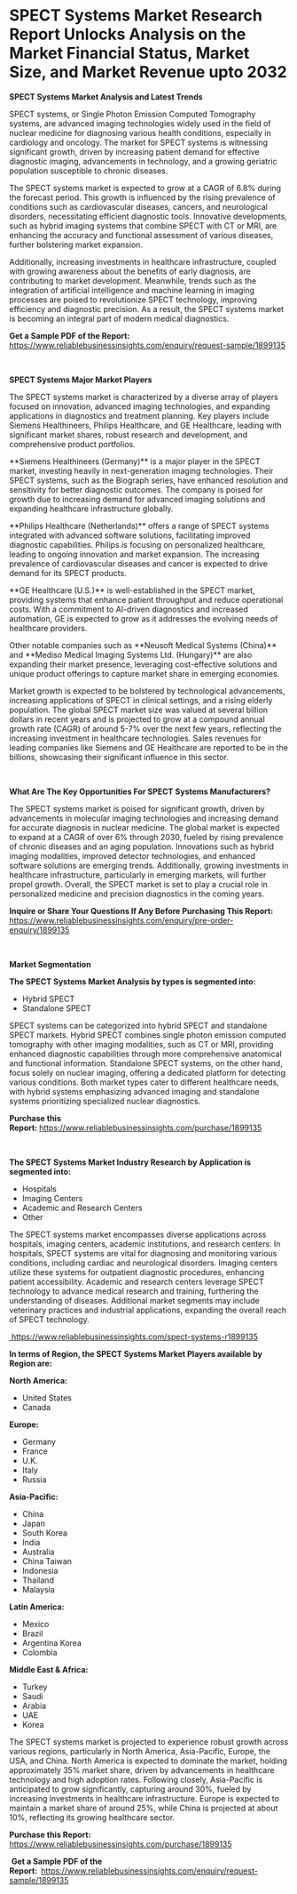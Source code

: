 <p><h1>SPECT Systems Market Research Report Unlocks Analysis on the Market Financial Status, Market Size, and Market Revenue upto 2032</h1></p><p><strong>SPECT Systems Market Analysis and Latest Trends</strong></p>
<p><p>SPECT systems, or Single Photon Emission Computed Tomography systems, are advanced imaging technologies widely used in the field of nuclear medicine for diagnosing various health conditions, especially in cardiology and oncology. The market for SPECT systems is witnessing significant growth, driven by increasing patient demand for effective diagnostic imaging, advancements in technology, and a growing geriatric population susceptible to chronic diseases.</p><p>The SPECT systems market is expected to grow at a CAGR of 6.8% during the forecast period. This growth is influenced by the rising prevalence of conditions such as cardiovascular diseases, cancers, and neurological disorders, necessitating efficient diagnostic tools. Innovative developments, such as hybrid imaging systems that combine SPECT with CT or MRI, are enhancing the accuracy and functional assessment of various diseases, further bolstering market expansion.</p><p>Additionally, increasing investments in healthcare infrastructure, coupled with growing awareness about the benefits of early diagnosis, are contributing to market development. Meanwhile, trends such as the integration of artificial intelligence and machine learning in imaging processes are poised to revolutionize SPECT technology, improving efficiency and diagnostic precision. As a result, the SPECT systems market is becoming an integral part of modern medical diagnostics.</p></p>
<p><strong>Get a Sample PDF of the Report:&nbsp;</strong> <a href="https://www.reliablebusinessinsights.com/enquiry/request-sample/1899135?utm_campaign=3439&utm_medium=2&utm_source=Github&utm_content=ia&utm_term=13042025&utm_id=spect-systems">https://www.reliablebusinessinsights.com/enquiry/request-sample/1899135</a></p>
<p>&nbsp;</p>
<p><strong>SPECT Systems Major Market Players</strong></p>
<p><p>The SPECT systems market is characterized by a diverse array of players focused on innovation, advanced imaging technologies, and expanding applications in diagnostics and treatment planning. Key players include Siemens Healthineers, Philips Healthcare, and GE Healthcare, leading with significant market shares, robust research and development, and comprehensive product portfolios.</p><p>**Siemens Healthineers (Germany)** is a major player in the SPECT market, investing heavily in next-generation imaging technologies. Their SPECT systems, such as the Biograph series, have enhanced resolution and sensitivity for better diagnostic outcomes. The company is poised for growth due to increasing demand for advanced imaging solutions and expanding healthcare infrastructure globally. </p><p>**Philips Healthcare (Netherlands)** offers a range of SPECT systems integrated with advanced software solutions, facilitating improved diagnostic capabilities. Philips is focusing on personalized healthcare, leading to ongoing innovation and market expansion. The increasing prevalence of cardiovascular diseases and cancer is expected to drive demand for its SPECT products.</p><p>**GE Healthcare (U.S.)** is well-established in the SPECT market, providing systems that enhance patient throughput and reduce operational costs. With a commitment to AI-driven diagnostics and increased automation, GE is expected to grow as it addresses the evolving needs of healthcare providers.</p><p>Other notable companies such as **Neusoft Medical Systems (China)** and **Mediso Medical Imaging Systems Ltd. (Hungary)** are also expanding their market presence, leveraging cost-effective solutions and unique product offerings to capture market share in emerging economies.</p><p>Market growth is expected to be bolstered by technological advancements, increasing applications of SPECT in clinical settings, and a rising elderly population. The global SPECT market size was valued at several billion dollars in recent years and is projected to grow at a compound annual growth rate (CAGR) of around 5-7% over the next few years, reflecting the increasing investment in healthcare technologies. Sales revenues for leading companies like Siemens and GE Healthcare are reported to be in the billions, showcasing their significant influence in this sector.</p></p>
<p>&nbsp;</p>
<p><strong>What Are The Key Opportunities For SPECT Systems Manufacturers?</strong></p>
<p><p>The SPECT systems market is poised for significant growth, driven by advancements in molecular imaging technologies and increasing demand for accurate diagnosis in nuclear medicine. The global market is expected to expand at a CAGR of over 6% through 2030, fueled by rising prevalence of chronic diseases and an aging population. Innovations such as hybrid imaging modalities, improved detector technologies, and enhanced software solutions are emerging trends. Additionally, growing investments in healthcare infrastructure, particularly in emerging markets, will further propel growth. Overall, the SPECT market is set to play a crucial role in personalized medicine and precision diagnostics in the coming years.</p></p>
<p><strong>Inquire or Share Your Questions If Any Before Purchasing This Report:</strong> <a href="https://www.reliablebusinessinsights.com/enquiry/pre-order-enquiry/1899135?utm_campaign=3439&utm_medium=2&utm_source=Github&utm_content=ia&utm_term=13042025&utm_id=spect-systems">https://www.reliablebusinessinsights.com/enquiry/pre-order-enquiry/1899135</a></p>
<p>&nbsp;</p>
<p><strong>Market Segmentation</strong></p>
<p><strong>The SPECT Systems Market Analysis by types is segmented into:</strong></p>
<p><ul><li>Hybrid SPECT</li><li>Standalone SPECT</li></ul></p>
<p><p>SPECT systems can be categorized into hybrid SPECT and standalone SPECT markets. Hybrid SPECT combines single photon emission computed tomography with other imaging modalities, such as CT or MRI, providing enhanced diagnostic capabilities through more comprehensive anatomical and functional information. Standalone SPECT systems, on the other hand, focus solely on nuclear imaging, offering a dedicated platform for detecting various conditions. Both market types cater to different healthcare needs, with hybrid systems emphasizing advanced imaging and standalone systems prioritizing specialized nuclear diagnostics.</p></p>
<p><strong>Purchase this Report:&nbsp;</strong><a href="https://www.reliablebusinessinsights.com/purchase/1899135?utm_campaign=3439&utm_medium=2&utm_source=Github&utm_content=ia&utm_term=13042025&utm_id=spect-systems">https://www.reliablebusinessinsights.com/purchase/1899135</a></p>
<p>&nbsp;</p>
<p><strong>The SPECT Systems Market Industry Research by Application is segmented into:</strong></p>
<p><ul><li>Hospitals</li><li>Imaging Centers</li><li>Academic and Research Centers</li><li>Other</li></ul></p>
<p><p>The SPECT systems market encompasses diverse applications across hospitals, imaging centers, academic institutions, and research centers. In hospitals, SPECT systems are vital for diagnosing and monitoring various conditions, including cardiac and neurological disorders. Imaging centers utilize these systems for outpatient diagnostic procedures, enhancing patient accessibility. Academic and research centers leverage SPECT technology to advance medical research and training, furthering the understanding of diseases. Additional market segments may include veterinary practices and industrial applications, expanding the overall reach of SPECT technology.</p></p>
<p><a href="https://www.reliablebusinessinsights.com/spect-systems-r1899135?utm_campaign=3439&utm_medium=2&utm_source=Github&utm_content=ia&utm_term=13042025&utm_id=spect-systems">&nbsp;https://www.reliablebusinessinsights.com/spect-systems-r1899135</a></p>
<p><strong>In terms of Region, the SPECT Systems Market Players available by Region are:</strong></p>
<p>
    <p> <strong> North America: </strong>
        <ul>
            <li>United States</li>
            <li>Canada</li>
        </ul>
        </p> 
    <p> <strong> Europe: </strong>
        <ul>
            <li>Germany</li>
            <li>France</li>
            <li>U.K.</li>
            <li>Italy</li>
            <li>Russia</li>
        </ul>
        </p> 
    <p> <strong> Asia-Pacific: </strong>
        <ul>
            <li>China</li>
            <li>Japan</li>
            <li>South Korea</li>
            <li>India</li>
            <li>Australia</li>
            <li>China Taiwan</li>
            <li>Indonesia</li>
            <li>Thailand</li>
            <li>Malaysia</li>
        </ul>
        </p> 
    <p> <strong> Latin America: </strong>
        <ul>
            <li>Mexico</li>
            <li>Brazil</li>
            <li>Argentina Korea</li>
            <li>Colombia</li>
        </ul>
        </p> 
    <p> <strong> Middle East & Africa: </strong>
        <ul>
            <li>Turkey</li>
            <li>Saudi</li>
            <li>Arabia</li>
            <li>UAE</li>
            <li>Korea</li>
        </ul>
    </p>
    </p>
<p><p>The SPECT systems market is projected to experience robust growth across various regions, particularly in North America, Asia-Pacific, Europe, the USA, and China. North America is expected to dominate the market, holding approximately 35% market share, driven by advancements in healthcare technology and high adoption rates. Following closely, Asia-Pacific is anticipated to grow significantly, capturing around 30%, fueled by increasing investments in healthcare infrastructure. Europe is expected to maintain a market share of around 25%, while China is projected at about 10%, reflecting its growing healthcare sector.</p></p>
<p><strong>Purchase this Report: </strong><a href="https://www.reliablebusinessinsights.com/purchase/1899135?utm_campaign=3439&utm_medium=2&utm_source=Github&utm_content=ia&utm_term=13042025&utm_id=spect-systems">https://www.reliablebusinessinsights.com/purchase/1899135</a></p>
<p>&nbsp;<strong>Get a Sample PDF of the Report:&nbsp;&nbsp;</strong><a href="https://www.reliablebusinessinsights.com/enquiry/request-sample/1899135?utm_campaign=3439&utm_medium=2&utm_source=Github&utm_content=ia&utm_term=13042025&utm_id=spect-systems">https://www.reliablebusinessinsights.com/enquiry/request-sample/1899135</a></p>
<p><strong></strong></p>
<p><p></p><p></p><p></p></p>